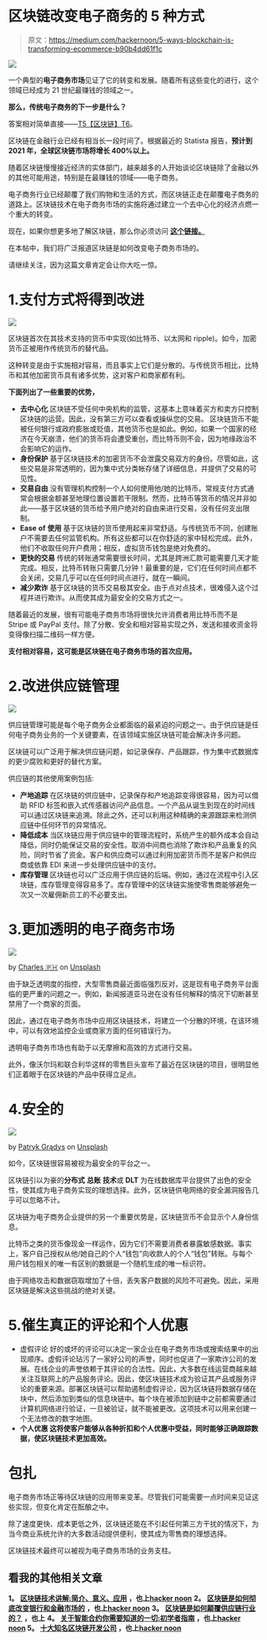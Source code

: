 # 区块链改变电子商务的 5 种方式

> 原文：<https://medium.com/hackernoon/5-ways-blockchain-is-transforming-ecommerce-b90b4dd61f1c>

![](img/8d106b998f58efe7d7701a31e6d723c2.png)

一个典型的**电子商务市场**见证了它的转变和发展。随着所有这些变化的进行，这个领域已经成为 21 世纪最赚钱的领域之一。

**那么，传统电子商务的下一步是什么？**

答案相对简单直接——[T5【区块链】T6](https://www.engineerbabu.com/blog/what-is-blockchain/)。

区块链在金融行业已经有相当长一段时间了。根据最近的 Statista 报告，**预计到 2021 年，全球区块链市场将增长 400%以上。**

随着区块链慢慢接近经济的实体部门，越来越多的人开始谈论区块链除了金融以外的其他可能用途，特别是在最赚钱的领域——电子商务。

电子商务行业已经颠覆了我们购物和生活的方式，而区块链正走在颠覆电子商务的道路上。区块链技术在电子商务市场的实施将通过建立一个去中心化的经济点燃一个重大的转变。

现在，如果你想更多地了解区块链，那么你必须访问 [**这个链接。**](https://www.engineerbabu.com/blog/what-is-blockchain/)

在本帖中，我们将广泛报道区块链是如何改变电子商务市场的。

请继续关注，因为这篇文章肯定会让你大吃一惊。

# 1.支付方式将得到改进

![](img/02913dc0aeca827a4459eb3539775973.png)

区块链首次在其技术支持的货币中实现(如比特币、以太网和 ripple)。如今，加密货币正被用作传统货币的替代品。

这种转变是由于实施相对容易，而且事实上它们是分散的。与传统货币相比，比特币和其他加密货币具有诸多优势，这对客户和商家都有利。

**下面列出了一些重要的优势，**

*   **去中心化**
    区块链不受任何中央机构的监管，这基本上意味着买方和卖方只控制区块链的运营。因此，没有第三方可以查看或操纵您的交易。
    区块链货币不能被任何银行或政府膨胀或贬值，其他货币也是如此。例如，如果一个国家的经济在今天崩溃，他们的货币将会遭受重创，而比特币则不会，因为地缘政治不会影响它的运作。
*   **身份保护** 基于区块链技术的加密货币不会泄露交易双方的身份。尽管如此，这些交易是非常透明的，因为集中式分类帐存储了详细信息，并提供了交易的可见性。
*   **交易自由** 没有管理机构控制一个人如何使用他/她的比特币。常规支付方式通常会根据金额甚至地理位置设置若干限制。然而，比特币等货币的情况并非如此——基于区块链的货币给予用户绝对的自由来进行交易，没有任何支出限制。
*   **Ease** **of** **使用**
    基于区块链的货币使用起来非常舒适。与传统货币不同，创建账户不需要去任何监管机构。所有这些都可以在你舒适的家中轻松完成。此外，他们不收取任何开户费用；相反，虚拟货币钱包是绝对免费的。
*   **更快的交易** 传统的转账通常需要很长时间，尤其是跨洲汇款可能需要几天才能完成。相反，比特币转账只需要几分钟！最重要的是，它们在任何时间点都不会关闭，交易几乎可以在任何时间点进行，就在一瞬间。
*   **减少欺诈** 基于区块链的货币交易极其安全。由于点对点技术，很难侵入这个过程并进行欺诈。从而使其成为最安全的交易方式之一。

随着最近的发展，很有可能电子商务市场将很快允许消费者用比特币而不是 Stripe 或 PayPal 支付。除了分散、安全和相对容易实现之外，发送和接收资金将变得像扫描二维码一样方便。

**支付相对容易，这可能是区块链在电子商务市场的首次应用。**

# 2.改进供应链管理

![](img/ccddaeaa8ab17136b34c3be6e88404d3.png)

供应链管理可能是每个电子商务企业都面临的最紧迫的问题之一。由于供应链是任何电子商务业务的一个关键要素，在该领域实施区块链可能会解决许多问题。

区块链可以广泛用于解决供应链问题，如记录保存、产品跟踪，作为集中式数据库的更少腐败和更好的替代方案。

供应链的其他使用案例包括:

*   **产地追踪**
    在区块链的供应链中，记录保存和产地追踪变得很容易，因为可以借助 RFID 标签和嵌入式传感器访问产品信息。一个产品从诞生到现在的时间线可以通过区块链来追溯。除此之外，还可以利用这种精确的来源跟踪来检测供应链中任何环节的异常情况。
*   **降低成本**
    当区块链应用于供应链中的管理流程时，系统产生的额外成本会自动降低，同时仍能保证交易的安全性。取消中间商也消除了欺诈和产品重复的风险，同时节省了资金。客户和供应商可以通过利用加密货币而不是客户和供应商或依靠 EDI 来进一步处理供应链中的支付。
*   **库存管理** 区块链也可以广泛应用于供应链的后端。例如，通过在流程中引入区块链，库存管理变得容易多了。库存管理中的区块链实施使零售商能够避免一次又一次雇佣新员工的不必要支出。

# 3.更加透明的电子商务市场

![](img/bd2a1cc6d2ba4259797bfc47470e5ae9.png)

by [Charles 🇵🇭](https://unsplash.com/photos/tcwNN4B9uWE?utm_source=unsplash&utm_medium=referral&utm_content=creditCopyText) on [Unsplash](https://unsplash.com/search/photos/ecommerce?utm_source=unsplash&utm_medium=referral&utm_content=creditCopyText)

由于缺乏透明度的指控，大型零售商最近面临强烈反对，这是现有电子商务平台面临的更严重的问题之一。例如，新闻报道亚马逊在没有任何解释的情况下切断甚至禁用了一个商家的页面。

因此，通过在电子商务市场中应用区块链技术，将建立一个分散的环境，在该环境中，可以有效地监控企业或商家方面的任何错误行为。

透明电子商务市场也有助于以无摩擦和高效的方式进行交易。

此外，像沃尔玛和联合利华这样的零售巨头宣布了最近在区块链的项目，很明显他们正着眼于在区块链的产品中获得立足点。

# 4.安全的

![](img/1d5235714862c870d284ee9736fa251c.png)

by [Patryk Grądys](https://unsplash.com/photos/4pPzKfd6BEg?utm_source=unsplash&utm_medium=referral&utm_content=creditCopyText) on [Unsplash](https://unsplash.com/search/photos/secure?utm_source=unsplash&utm_medium=referral&utm_content=creditCopyText)

如今，区块链很容易被视为最安全的平台之一。

区块链引以为豪的**分布式** **总账** **技术**或 **DLT** 为在线数据库平台提供了出色的安全性，使其成为电子商务实现的理想选择。此外，区块链供电网络的安全漏洞报告几乎可以忽略不计。

区块链为电子商务企业提供的另一个重要优势是，区块链货币不会显示个人身份信息。

比特币之类的货币像现金一样运作，因为它们不需要消费者暴露敏感数据。事实上，客户自己授权从他/她自己的个人“钱包”向收款人的个人“钱包”转账。与每个用户钱包相关的唯一有区别的数据是一个随机生成的唯一标识符。

由于网络攻击和数据窃取增加了十倍，丢失客户数据的风险不可避免。因此，采用区块链是解决这些挑战的绝对关键。

# 5.催生真正的评论和个人优惠

*   虚假评论
    好的或坏的评论可以决定一家企业在电子商务市场或搜索结果中的出现顺序。虚假评论玷污了一家好公司的声誉，同时也促进了一家欺诈公司的发展。在线企业的声誉依赖于其评论的合法性。因此，大多数在线运营商越来越关注互联网上的产品服务评论。因此，使区块链技术成为验证其产品或服务评论的重要来源。部署区块链可以帮助遏制虚假评论，因为区块链将数据存储在块中，然后添加到类似的信息块链中。每个块在被添加到链中之前都需要通过计算机网络进行验证，一旦被验证，就不能被更改。这项技术可以用来创建一个无法修改的数字地图。
*   **个人优惠
    这将使客户能够从各种折扣和个人优惠中受益，同时能够正确跟踪数据，使区块链技术更加高效。**

# 包扎

电子商务市场正等待区块链的应用带来变革。尽管我们可能需要一点时间来见证这些实现，但变化肯定在酝酿之中。

除了速度更快、成本更低之外，区块链还能在不引起任何第三方干扰的情况下，为当今商业系统允许的大多数活动提供便利，使其成为零售商的理想选择。

区块链技术最终可以被视为电子商务市场的业务支柱。

## 看我的其他相关文章

**1。** [**区块链技术讲解:简介、意义、应用**](https://www.engineerbabu.com/blog/what-is-blockchain/) **，也上**[**hacker noon**](https://hackernoon.com/blockchain-technology-explained-introduction-meaning-and-applications-edbd6759a2b2)
**2。** [**区块链是如何彻底改变银行和金融市场的**](https://www.engineerbabu.com/blog/blockchain-revolutionizing-banking-financial-markets/) **，也上**[**hacker noon**](https://hackernoon.com/how-is-blockchain-revolutionizing-banking-and-financial-markets-9241df07c18b) **3。** [**区块链是如何颠覆供应链行业的？**](https://www.engineerbabu.com/blog/how-is-blockchain-disrupting-the-supply-chain-industry/) **，也上**[](https://hackernoon.com/how-is-blockchain-disrupting-the-supply-chain-industry-f3a1c599daef) ****4。** [**关于智能合约你需要知道的一切:初学者指南**](https://www.engineerbabu.com/blog/smart-contracts/) **，也上**[**hacker noon**](https://hackernoon.com/everything-you-need-to-know-about-smart-contracts-a-beginners-guide-c13cc138378a) **5。** [**十大知名区块链开发公司**](https://www.engineerbabu.com/blog/top-10-reputable-blockchain-development-companies/) **，也上**[**hacker noon**](https://hackernoon.com/top-10-reputable-blockchain-development-companies-7c6eba562b90)**